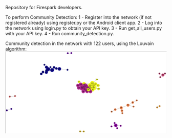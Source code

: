 Repository for Firespark developers.

To perform Community Detection:
    1 - Register into the network (if not registered already) using register.py or the Android client app.
    2 - Log into the network using login.py to obtain your API key.
    3 - Run get_all_users.py with your API key.
    4 - Run community_detection.py.

Community detection in the network with 122 users, using the Louvain algorithm:
![alt text](community3.png)